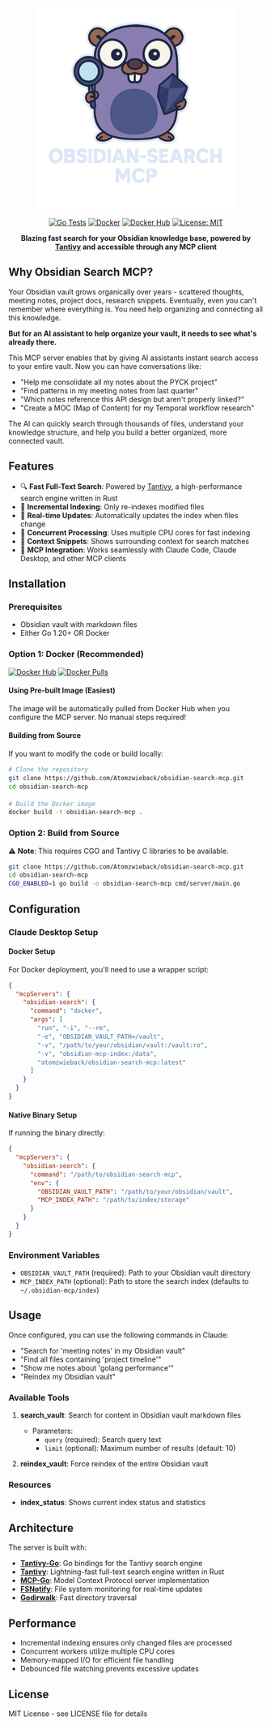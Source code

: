 <div align="center">
  <img src="logo.png" alt="Obsidian Search MCP Logo" width="400">

  [![Go Tests](https://github.com/Atomzwieback/obsidian-search-mcp/actions/workflows/go.yml/badge.svg)](https://github.com/Atomzwieback/obsidian-search-mcp/actions/workflows/go.yml)
  [![Docker](https://github.com/Atomzwieback/obsidian-search-mcp/actions/workflows/docker.yml/badge.svg)](https://github.com/Atomzwieback/obsidian-search-mcp/actions/workflows/docker.yml)
  [![Docker Hub](https://img.shields.io/docker/v/atomzwieback/obsidian-search-mcp?label=Docker%20Hub)](https://hub.docker.com/r/atomzwieback/obsidian-search-mcp)
  [![License: MIT](https://img.shields.io/badge/License-MIT-yellow.svg)](https://opensource.org/licenses/MIT)

  **Blazing fast search for your Obsidian knowledge base, powered by [Tantivy](https://github.com/quickwit-oss/tantivy) and accessible through any MCP client**
</div>

## Why Obsidian Search MCP?

Your Obsidian vault grows organically over years - scattered thoughts, meeting notes, project docs, research snippets. Eventually, even you can't remember where everything is. You need help organizing and connecting all this knowledge.

**But for an AI assistant to help organize your vault, it needs to see what's already there.**

This MCP server enables that by giving AI assistants instant search access to your entire vault. Now you can have conversations like:

- "Help me consolidate all my notes about the PYCK project"
- "Find patterns in my meeting notes from last quarter"
- "Which notes reference this API design but aren't properly linked?"
- "Create a MOC (Map of Content) for my Temporal workflow research"

The AI can quickly search through thousands of files, understand your knowledge structure, and help you build a better organized, more connected vault.

## Features

- 🔍 **Fast Full-Text Search**: Powered by [Tantivy](https://github.com/quickwit-oss/tantivy), a high-performance search engine written in Rust
- 📁 **Incremental Indexing**: Only re-indexes modified files
- 🔄 **Real-time Updates**: Automatically updates the index when files change
- 🚀 **Concurrent Processing**: Uses multiple CPU cores for fast indexing
- 📍 **Context Snippets**: Shows surrounding context for search matches
- 🔗 **MCP Integration**: Works seamlessly with Claude Code, Claude Desktop, and other MCP clients

## Installation

### Prerequisites

- Obsidian vault with markdown files
- Either Go 1.20+ OR Docker

### Option 1: Docker (Recommended)

[![Docker Hub](https://img.shields.io/docker/v/atomzwieback/obsidian-search-mcp?label=Docker%20Hub)](https://hub.docker.com/r/atomzwieback/obsidian-search-mcp)
[![Docker Pulls](https://img.shields.io/docker/pulls/atomzwieback/obsidian-search-mcp)](https://hub.docker.com/r/atomzwieback/obsidian-search-mcp)

#### Using Pre-built Image (Easiest)

The image will be automatically pulled from Docker Hub when you configure the MCP server. No manual steps required!

#### Building from Source

If you want to modify the code or build locally:

```bash
# Clone the repository
git clone https://github.com/Atomzwieback/obsidian-search-mcp.git
cd obsidian-search-mcp

# Build the Docker image
docker build -t obsidian-search-mcp .
```

### Option 2: Build from Source

⚠️ **Note**: This requires CGO and Tantivy C libraries to be available.

```bash
git clone https://github.com/Atomzwieback/obsidian-search-mcp.git
cd obsidian-search-mcp
CGO_ENABLED=1 go build -o obsidian-search-mcp cmd/server/main.go
```

## Configuration

### Claude Desktop Setup

#### Docker Setup

For Docker deployment, you'll need to use a wrapper script:

```json
{
  "mcpServers": {
    "obsidian-search": {
      "command": "docker",
      "args": [
        "run", "-i", "--rm",
        "-e", "OBSIDIAN_VAULT_PATH=/vault",
        "-v", "/path/to/your/obsidian/vault:/vault:ro",
        "-v", "obsidian-mcp-index:/data",
        "atomzwieback/obsidian-search-mcp:latest"
      ]
    }
  }
}
```

#### Native Binary Setup

If running the binary directly:

```json
{
  "mcpServers": {
    "obsidian-search": {
      "command": "/path/to/obsidian-search-mcp",
      "env": {
        "OBSIDIAN_VAULT_PATH": "/path/to/your/obsidian/vault",
        "MCP_INDEX_PATH": "/path/to/index/storage"
      }
    }
  }
}
```

### Environment Variables

- `OBSIDIAN_VAULT_PATH` (required): Path to your Obsidian vault directory
- `MCP_INDEX_PATH` (optional): Path to store the search index (defaults to `~/.obsidian-mcp/index`)

## Usage

Once configured, you can use the following commands in Claude:

- "Search for 'meeting notes' in my Obsidian vault"
- "Find all files containing 'project timeline'"
- "Show me notes about 'golang performance'"
- "Reindex my Obsidian vault"

### Available Tools

1. **search_vault**: Search for content in Obsidian vault markdown files
   - Parameters:
     - `query` (required): Search query text
     - `limit` (optional): Maximum number of results (default: 10)

2. **reindex_vault**: Force reindex of the entire Obsidian vault

### Resources

- **index_status**: Shows current index status and statistics

## Architecture

The server is built with:
- **[Tantivy-Go](https://github.com/anyproto/tantivy-go)**: Go bindings for the Tantivy search engine
- **[Tantivy](https://github.com/quickwit-oss/tantivy)**: Lightning-fast full-text search engine written in Rust
- **[MCP-Go](https://github.com/mark3labs/mcp-go)**: Model Context Protocol server implementation
- **[FSNotify](https://github.com/fsnotify/fsnotify)**: File system monitoring for real-time updates
- **[Godirwalk](https://github.com/karrick/godirwalk)**: Fast directory traversal

## Performance

- Incremental indexing ensures only changed files are processed
- Concurrent workers utilize multiple CPU cores
- Memory-mapped I/O for efficient file handling
- Debounced file watching prevents excessive updates

## License

MIT License - see LICENSE file for details
